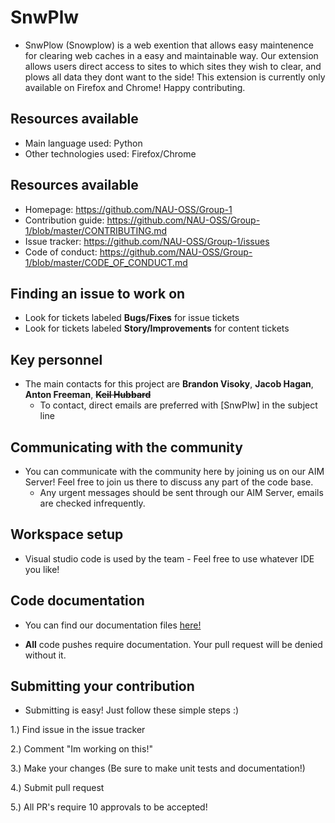 # SnwPlw

* SnwPlow (Snowplow) is a web exention that allows easy maintenence for clearing web caches in a easy and maintainable way. Our extension allows users direct access to sites to which sites they wish to clear, and plows all data they dont want to the side! This extension is currently only available on Firefox and Chrome! Happy contributing.

## Resources available

  * Main language used: Python
  * Other technologies used: Firefox/Chrome

## Resources available

  * Homepage: https://github.com/NAU-OSS/Group-1
  * Contribution guide: https://github.com/NAU-OSS/Group-1/blob/master/CONTRIBUTING.md
  * Issue tracker: https://github.com/NAU-OSS/Group-1/issues
  * Code of conduct: https://github.com/NAU-OSS/Group-1/blob/master/CODE_OF_CONDUCT.md

## Finding an issue to work on
  
  * Look for tickets labeled **Bugs/Fixes** for issue tickets
  * Look for tickets labeled **Story/Improvements** for content tickets
  
## Key personnel

  * The main contacts for this project are **Brandon Visoky**, **Jacob Hagan**, **Anton Freeman**, **~~Keil Hubbard~~**
	  * To contact, direct emails are preferred with [SnwPlw] in the subject line
  
## Communicating with the community
  
  * You can communicate with the community here by joining us on our AIM Server! Feel free to join us there to discuss any part of the code base.
	  *  Any urgent messages should be sent through our AIM Server, emails are checked infrequently.

## Workspace setup

  * Visual studio code is used by the team - Feel free to use whatever IDE you like!

## Code documentation
  
   * You can find our documentation files [here!](https://www.google.com/)
   
   * **All** code pushes require documentation. Your pull request will be denied without it.
    
## Submitting your contribution

  * Submitting is easy! Just follow these simple steps :)
  
 1.) Find issue in the issue tracker
 
 2.) Comment "Im working on this!"
 
 3.) Make your changes (Be sure to make unit tests and documentation!)

4.) Submit pull request

5.) All PR's require 10 approvals to be accepted!
 
    
